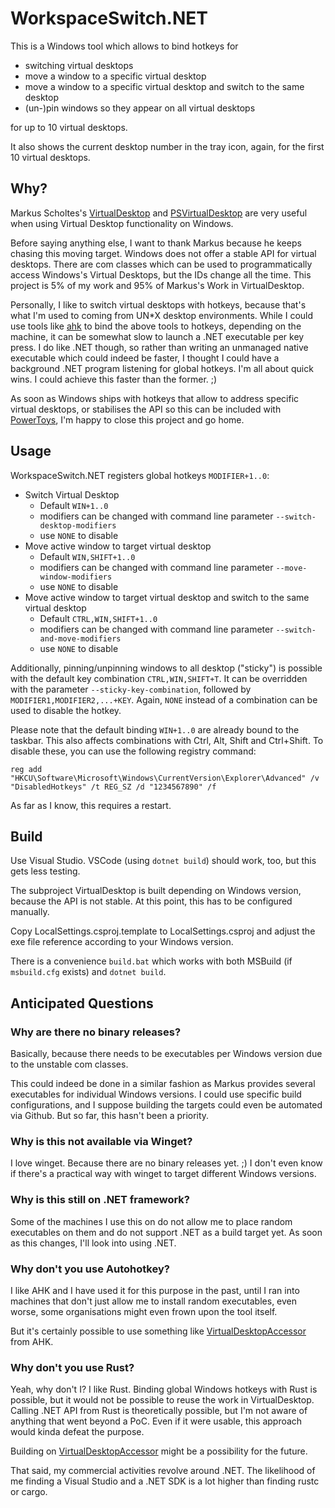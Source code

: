 # WorkspaceSwitch.NET

This is a Windows tool which allows to bind hotkeys for

- switching virtual desktops
- move a window to a specific virtual desktop
- move a window to a specific virtual desktop and switch to the same desktop
- (un-)pin windows so they appear on all virtual desktops

for up to 10 virtual desktops.

It also shows the current desktop number in the tray icon, again, for the first 10 virtual desktops.

## Why?

Markus Scholtes's [VirtualDesktop](https://github.com/MScholtes/VirtualDesktop) and [PSVirtualDesktop](https://github.com/MScholtes/PSVirtualDesktop) are very useful when using Virtual Desktop functionality on Windows.

Before saying anything else, I want to thank Markus because he keeps chasing this moving target. Windows does not offer a stable API for virtual desktops. There are com classes which can be used to programmatically access Windows's Virtual Desktops, but the IDs change all the time. This project is 5% of my work and 95% of Markus's Work in VirtualDesktop. 

Personally, I like to switch virtual desktops with hotkeys, because that's what I'm used to coming from UN*X desktop environments. While I could use tools like [ahk](https://www.autohotkey.com/) to bind the above tools to hotkeys, depending on the machine, it can be somewhat slow to launch a .NET executable per key press. I do like .NET though, so rather than writing an unmanaged native executable which could indeed be faster, I thought I could have a background .NET program listening for global hotkeys. I'm all about quick wins. I could achieve this faster than the former. ;)

As soon as Windows ships with hotkeys that allow to address specific virtual desktops, or stabilises the API so this can be included with [PowerToys](https://github.com/microsoft/PowerToys), I'm happy to close this project and go home. 

## Usage

WorkspaceSwitch.NET registers global hotkeys `MODIFIER+1..0`:
- Switch Virtual Desktop
  - Default `WIN+1..0`
  - modifiers can be changed with command line parameter `--switch-desktop-modifiers`
  - use `NONE` to disable
- Move active window to target virtual desktop
  - Default `WIN,SHIFT+1..0`
  - modifiers can be changed with command line parameter `--move-window-modifiers`
  - use `NONE` to disable
- Move active window to target virtual desktop and switch to the same virtual desktop
  - Default `CTRL,WIN,SHIFT+1..0`
  - modifiers can be changed with command line parameter `--switch-and-move-modifiers`
  - use `NONE` to disable

Additionally, pinning/unpinning windows to all desktop ("sticky") is possible with the default key combination `CTRL,WIN,SHIFT+T`. It can be overridden with the parameter `--sticky-key-combination`, followed by `MODIFIER1,MODIFIER2,...+KEY`. Again, `NONE` instead of a combination can be used to disable the hotkey.

Please note that the default binding `WIN+1..0` are already bound to the taskbar. This also affects combinations with Ctrl, Alt, Shift and Ctrl+Shift. To disable these, you can use the following registry command:

```
reg add "HKCU\Software\Microsoft\Windows\CurrentVersion\Explorer\Advanced" /v "DisabledHotkeys" /t REG_SZ /d "1234567890" /f
```

As far as I know, this requires a restart.

## Build

Use Visual Studio. VSCode (using `dotnet build`) should work, too, but this gets less testing.

The subproject VirtualDesktop is built depending on Windows version, because the API is not stable. At this point, this has to be configured manually.

Copy LocalSettings.csproj.template to LocalSettings.csproj and adjust the exe file reference according to your Windows version.

There is a convenience `build.bat` which works with both MSBuild (if `msbuild.cfg` exists) and `dotnet build`.

## Anticipated Questions

### Why are there no binary releases?

Basically, because there needs to be executables per Windows version due to the unstable com classes.

This could indeed be done in a similar fashion as Markus provides several executables for individual Windows versions. I could use specific build configurations, and I suppose building the targets could even be automated via Github. But so far, this hasn't been a priority.

### Why is this not available via Winget?

I love winget. Because there are no binary releases yet. ;) I don't even know if there's a practical way with winget to target different Windows versions.

### Why is this still on .NET framework?

Some of the machines I use this on do not allow me to place random executables on them and do not support .NET as a build target yet. As soon as this changes, I'll look into using .NET.

### Why don't you use Autohotkey?

I like AHK and I have used it for this purpose in the past, until I ran into machines that don't just allow me to install random executables, even worse, some organisations might even frown upon the tool itself.

But it's certainly possible to use something like [VirtualDesktopAccessor](https://github.com/Ciantic/VirtualDesktopAccessor) from AHK.

### Why don't you use Rust?

Yeah, why don't I? I like Rust. Binding global Windows hotkeys with Rust is possible, but it would not be possible to reuse the work in VirtualDesktop. Calling .NET API from Rust is theoretically possible, but I'm not aware of anything that went beyond a PoC. Even if it were usable, this approach would kinda defeat the purpose.  

Building on [VirtualDesktopAccessor](https://github.com/Ciantic/VirtualDesktopAccessor) might be a possibility for the future.

That said, my commercial activities revolve around .NET. The likelihood of me finding a Visual Studio and a .NET SDK is a lot higher than finding rustc or cargo.


